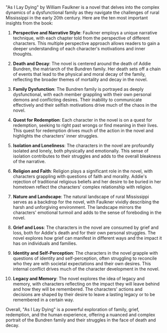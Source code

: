 "As I Lay Dying" by William Faulkner is a novel that delves into the complex dynamics of a dysfunctional family as they navigate the challenges of rural Mississippi in the early 20th century. Here are the ten most important insights from the book:

1. **Perspective and Narrative Style**: Faulkner employs a unique narrative technique, with each chapter told from the perspective of different characters. This multiple perspective approach allows readers to gain a deeper understanding of each character's motivations and inner thoughts.

2. **Death and Decay**: The novel is centered around the death of Addie Bundren, the matriarch of the Bundren family. Her death sets off a chain of events that lead to the physical and moral decay of the family, reflecting the broader themes of mortality and decay in the novel.

3. **Family Dysfunction**: The Bundren family is portrayed as deeply dysfunctional, with each member grappling with their own personal demons and conflicting desires. Their inability to communicate effectively and their selfish motivations drive much of the chaos in the novel.

4. **Quest for Redemption**: Each character in the novel is on a quest for redemption, seeking to right past wrongs or find meaning in their lives. This quest for redemption drives much of the action in the novel and highlights the characters' inner struggles.

5. **Isolation and Loneliness**: The characters in the novel are profoundly isolated and lonely, both physically and emotionally. This sense of isolation contributes to their struggles and adds to the overall bleakness of the narrative.

6. **Religion and Faith**: Religion plays a significant role in the novel, with characters grappling with questions of faith and morality. Addie's rejection of traditional religious beliefs and her desire to be buried in her hometown reflect the characters' complex relationship with religion.

7. **Nature and Landscape**: The natural landscape of rural Mississippi serves as a backdrop for the novel, with Faulkner vividly describing the harsh and unforgiving environment. The landscape mirrors the characters' emotional turmoil and adds to the sense of foreboding in the novel.

8. **Grief and Loss**: The characters in the novel are consumed by grief and loss, both for Addie's death and for their own personal struggles. The novel explores how grief can manifest in different ways and the impact it has on individuals and families.

9. **Identity and Self-Perception**: The characters in the novel grapple with questions of identity and self-perception, often struggling to reconcile who they are with societal expectations and their own desires. This internal conflict drives much of the character development in the novel.

10. **Legacy and Memory**: The novel explores the idea of legacy and memory, with characters reflecting on the impact they will leave behind and how they will be remembered. The characters' actions and decisions are shaped by their desire to leave a lasting legacy or to be remembered in a certain way.

Overall, "As I Lay Dying" is a powerful exploration of family, grief, redemption, and the human experience, offering a nuanced and complex portrait of the Bundren family and their struggles in the face of death and decay.